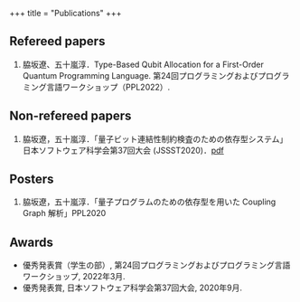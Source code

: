 +++
title = "Publications"
+++

## Refereed papers
1. 脇坂遼、五十嵐淳．Type-Based Qubit Allocation for a First-Order Quantum Programming Language. 第24回プログラミングおよびプログラミング言語ワークショップ（PPL2022）.

## Non-refereed papers

1. 脇坂遼，五十嵐淳．「量子ビット連結性制約検査のための依存型システム」日本ソフトウェア科学会第37回大会 (JSSST2020)．[pdf](/papers/jssst2020-ppl3-3.pdf)

## Posters

1. 脇坂遼，五十嵐淳．「量子プログラムのための依存型を用いた Coupling Graph 解析」PPL2020

## Awards

* 優秀発表賞（学生の部）, 第24回プログラミングおよびプログラミング言語ワークショップ, 2022年3月.
* 優秀発表賞, 日本ソフトウェア科学会第37回大会, 2020年9月.


